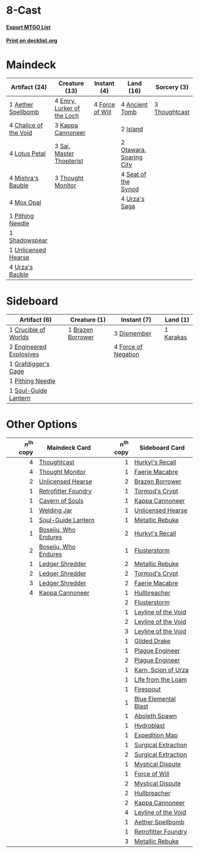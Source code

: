# 8-Cast

#### [Export MTGO List](../collection/8-Cast/8-Cast.txt)
#### [Print on decklist.org](http://decklist.org/?deckmain=1%09Aether%20Spellbomb%0A4%09Ancient%20Tomb%0A4%09Chalice%20of%20the%20Void%0A4%09Emry,%20Lurker%20of%20the%20Loch%0A4%09Force%20of%20Will%0A2%09Island%0A3%09Kappa%20Cannoneer%0A4%09Lotus%20Petal%0A4%09Mishra's%20Bauble%0A4%09Mox%20Opal%0A2%09Otawara,%20Soaring%20City%0A1%09Pithing%20Needle%0A3%09Sai,%20Master%20Thopterist%0A4%09Seat%20of%20the%20Synod%0A1%09Shadowspear%0A3%09Thought%20Monitor%0A3%09Thoughtcast%0A1%09Unlicensed%20Hearse%0A4%09Urza's%20Bauble%0A4%09Urza's%20Saga&deckside=1%09Brazen%20Borrower%0A1%09Crucible%20of%20Worlds%0A3%09Dismember%0A2%09Engineered%20Explosives%0A4%09Force%20of%20Negation%0A1%09Grafdigger's%20Cage%0A1%09Karakas%0A1%09Pithing%20Needle%0A1%09Soul-Guide%20Lantern)
# Maindeck

|                                         Artifact (24)                                          |                                            Creature (13)                                            |                                      Instant (4)                                       |                                            Land (16)                                             |                                      Sorcery (3)                                       |
|------------------------------------------------------------------------------------------------|-----------------------------------------------------------------------------------------------------|----------------------------------------------------------------------------------------|--------------------------------------------------------------------------------------------------|----------------------------------------------------------------------------------------|
|1 [Aether Spellbomb](http://gatherer.wizards.com/Pages/Card/Details.aspx?multiverseid=220525)   |4 [Emry, Lurker of the Loch](http://gatherer.wizards.com/Pages/Card/Details.aspx?multiverseid=473005)|4 [Force of Will](http://gatherer.wizards.com/Pages/Card/Details.aspx?multiverseid=3107)|4 [Ancient Tomb](http://gatherer.wizards.com/Pages/Card/Details.aspx?multiverseid=409567)         |3 [Thoughtcast](http://gatherer.wizards.com/Pages/Card/Details.aspx?multiverseid=222732)|
|4 [Chalice of the Void](http://gatherer.wizards.com/Pages/Card/Details.aspx?multiverseid=442211)|3 [Kappa Cannoneer](http://gatherer.wizards.com/Pages/Card/Details.aspx?multiverseid=553911)         |                                                                                        |2 [Island](http://gatherer.wizards.com/Pages/Card/Details.aspx?multiverseid=439857)               |                                                                                        |
|4 [Lotus Petal](http://gatherer.wizards.com/Pages/Card/Details.aspx?multiverseid=420602)        |3 [Sai, Master Thopterist](http://gatherer.wizards.com/Pages/Card/Details.aspx?multiverseid=447205)  |                                                                                        |2 [Otawara, Soaring City](http://gatherer.wizards.com/Pages/Card/Details.aspx?multiverseid=548584)|                                                                                        |
|4 [Mishra's Bauble](http://gatherer.wizards.com/Pages/Card/Details.aspx?multiverseid=122122)    |3 [Thought Monitor](http://gatherer.wizards.com/Pages/Card/Details.aspx?multiverseid=522147)         |                                                                                        |4 [Seat of the Synod](http://gatherer.wizards.com/Pages/Card/Details.aspx?multiverseid=420940)    |                                                                                        |
|4 [Mox Opal](http://gatherer.wizards.com/Pages/Card/Details.aspx?multiverseid=397719)           |                                                                                                     |                                                                                        |4 [Urza's Saga](http://gatherer.wizards.com/Pages/Card/Details.aspx?multiverseid=522335)          |                                                                                        |
|1 [Pithing Needle](http://gatherer.wizards.com/Pages/Card/Details.aspx?multiverseid=129526)     |                                                                                                     |                                                                                        |                                                                                                  |                                                                                        |
|1 [Shadowspear](http://gatherer.wizards.com/Pages/Card/Details.aspx?multiverseid=476487)        |                                                                                                     |                                                                                        |                                                                                                  |                                                                                        |
|1 [Unlicensed Hearse](http://gatherer.wizards.com/Pages/Card/Details.aspx?multiverseid=555447)  |                                                                                                     |                                                                                        |                                                                                                  |                                                                                        |
|4 [Urza's Bauble](http://gatherer.wizards.com/Pages/Card/Details.aspx?multiverseid=3818)        |                                                                                                     |                                                                                        |                                                                                                  |                                                                                        |


# Sideboard

|                                          Artifact (6)                                           |                                        Creature (1)                                        |                                         Instant (7)                                          |                                      Land (1)                                      |
|-------------------------------------------------------------------------------------------------|--------------------------------------------------------------------------------------------|----------------------------------------------------------------------------------------------|------------------------------------------------------------------------------------|
|1 [Crucible of Worlds](http://gatherer.wizards.com/Pages/Card/Details.aspx?multiverseid=129480)  |1 [Brazen Borrower](http://gatherer.wizards.com/Pages/Card/Details.aspx?multiverseid=473001)|3 [Dismember](http://gatherer.wizards.com/Pages/Card/Details.aspx?multiverseid=382182)        |1 [Karakas](http://gatherer.wizards.com/Pages/Card/Details.aspx?multiverseid=413782)|
|2 [Engineered Explosives](http://gatherer.wizards.com/Pages/Card/Details.aspx?multiverseid=50139)|                                                                                            |4 [Force of Negation](http://gatherer.wizards.com/Pages/Card/Details.aspx?multiverseid=464001)|                                                                                    |
|1 [Grafdigger's Cage](http://gatherer.wizards.com/Pages/Card/Details.aspx?multiverseid=278452)   |                                                                                            |                                                                                              |                                                                                    |
|1 [Pithing Needle](http://gatherer.wizards.com/Pages/Card/Details.aspx?multiverseid=129526)      |                                                                                            |                                                                                              |                                                                                    |
|1 [Soul-Guide Lantern](http://gatherer.wizards.com/Pages/Card/Details.aspx?multiverseid=476488)  |                                                                                            |                                                                                              |                                                                                    |


# Other Options

|*n*<sup>th</sup> copy|                                         Maindeck Card                                         |*n*<sup>th</sup> copy|                                        Sideboard Card                                        |
|--------------------:|-----------------------------------------------------------------------------------------------|--------------------:|----------------------------------------------------------------------------------------------|
|                    4|[Thoughtcast](http://gatherer.wizards.com/Pages/Card/Details.aspx?multiverseid=222732)         |                    1|[Hurkyl's Recall](http://gatherer.wizards.com/Pages/Card/Details.aspx?multiverseid=135260)    |
|                    4|[Thought Monitor](http://gatherer.wizards.com/Pages/Card/Details.aspx?multiverseid=522147)     |                    1|[Faerie Macabre](http://gatherer.wizards.com/Pages/Card/Details.aspx?multiverseid=201822)     |
|                    2|[Unlicensed Hearse](http://gatherer.wizards.com/Pages/Card/Details.aspx?multiverseid=555447)   |                    2|[Brazen Borrower](http://gatherer.wizards.com/Pages/Card/Details.aspx?multiverseid=473001)    |
|                    1|[Retrofitter Foundry](http://gatherer.wizards.com/Pages/Card/Details.aspx?multiverseid=450658) |                    1|[Tormod's Crypt](http://gatherer.wizards.com/Pages/Card/Details.aspx?multiverseid=389723)     |
|                    1|[Cavern of Souls](http://gatherer.wizards.com/Pages/Card/Details.aspx?multiverseid=278058)     |                    1|[Kappa Cannoneer](http://gatherer.wizards.com/Pages/Card/Details.aspx?multiverseid=553911)    |
|                    1|[Welding Jar](http://gatherer.wizards.com/Pages/Card/Details.aspx?multiverseid=48328)          |                    1|[Unlicensed Hearse](http://gatherer.wizards.com/Pages/Card/Details.aspx?multiverseid=555447)  |
|                    1|[Soul-Guide Lantern](http://gatherer.wizards.com/Pages/Card/Details.aspx?multiverseid=476488)  |                    1|[Metallic Rebuke](http://gatherer.wizards.com/Pages/Card/Details.aspx?multiverseid=423706)    |
|                    1|[Boseiju, Who Endures](http://gatherer.wizards.com/Pages/Card/Details.aspx?multiverseid=548579)|                    2|[Hurkyl's Recall](http://gatherer.wizards.com/Pages/Card/Details.aspx?multiverseid=135260)    |
|                    2|[Boseiju, Who Endures](http://gatherer.wizards.com/Pages/Card/Details.aspx?multiverseid=548579)|                    1|[Flusterstorm](http://gatherer.wizards.com/Pages/Card/Details.aspx?multiverseid=228255)       |
|                    1|[Ledger Shredder](http://gatherer.wizards.com/Pages/Card/Details.aspx?multiverseid=555247)     |                    2|[Metallic Rebuke](http://gatherer.wizards.com/Pages/Card/Details.aspx?multiverseid=423706)    |
|                    2|[Ledger Shredder](http://gatherer.wizards.com/Pages/Card/Details.aspx?multiverseid=555247)     |                    2|[Tormod's Crypt](http://gatherer.wizards.com/Pages/Card/Details.aspx?multiverseid=389723)     |
|                    3|[Ledger Shredder](http://gatherer.wizards.com/Pages/Card/Details.aspx?multiverseid=555247)     |                    2|[Faerie Macabre](http://gatherer.wizards.com/Pages/Card/Details.aspx?multiverseid=201822)     |
|                    4|[Kappa Cannoneer](http://gatherer.wizards.com/Pages/Card/Details.aspx?multiverseid=553911)     |                    1|[Hullbreacher](http://gatherer.wizards.com/Pages/Card/Details.aspx?multiverseid=502308)       |
|                     |                                                                                               |                    2|[Flusterstorm](http://gatherer.wizards.com/Pages/Card/Details.aspx?multiverseid=228255)       |
|                     |                                                                                               |                    1|[Leyline of the Void](http://gatherer.wizards.com/Pages/Card/Details.aspx?multiverseid=107682)|
|                     |                                                                                               |                    2|[Leyline of the Void](http://gatherer.wizards.com/Pages/Card/Details.aspx?multiverseid=107682)|
|                     |                                                                                               |                    3|[Leyline of the Void](http://gatherer.wizards.com/Pages/Card/Details.aspx?multiverseid=107682)|
|                     |                                                                                               |                    1|[Gilded Drake](http://gatherer.wizards.com/Pages/Card/Details.aspx?multiverseid=5837)         |
|                     |                                                                                               |                    1|[Plague Engineer](http://gatherer.wizards.com/Pages/Card/Details.aspx?multiverseid=464049)    |
|                     |                                                                                               |                    2|[Plague Engineer](http://gatherer.wizards.com/Pages/Card/Details.aspx?multiverseid=464049)    |
|                     |                                                                                               |                    1|[Karn, Scion of Urza](http://gatherer.wizards.com/Pages/Card/Details.aspx?multiverseid=442889)|
|                     |                                                                                               |                    1|[Life from the Loam](http://gatherer.wizards.com/Pages/Card/Details.aspx?multiverseid=338409) |
|                     |                                                                                               |                    1|[Firespout](http://gatherer.wizards.com/Pages/Card/Details.aspx?multiverseid=247407)          |
|                     |                                                                                               |                    1|[Blue Elemental Blast](http://gatherer.wizards.com/Pages/Card/Details.aspx?multiverseid=694)  |
|                     |                                                                                               |                    1|[Aboleth Spawn](http://gatherer.wizards.com/Pages/Card/Details.aspx?multiverseid=566952)      |
|                     |                                                                                               |                    1|[Hydroblast](http://gatherer.wizards.com/Pages/Card/Details.aspx?multiverseid=3915)           |
|                     |                                                                                               |                    1|[Expedition Map](http://gatherer.wizards.com/Pages/Card/Details.aspx?multiverseid=397742)     |
|                     |                                                                                               |                    1|[Surgical Extraction](http://gatherer.wizards.com/Pages/Card/Details.aspx?multiverseid=397706)|
|                     |                                                                                               |                    2|[Surgical Extraction](http://gatherer.wizards.com/Pages/Card/Details.aspx?multiverseid=397706)|
|                     |                                                                                               |                    1|[Mystical Dispute](http://gatherer.wizards.com/Pages/Card/Details.aspx?multiverseid=473020)   |
|                     |                                                                                               |                    1|[Force of Will](http://gatherer.wizards.com/Pages/Card/Details.aspx?multiverseid=3107)        |
|                     |                                                                                               |                    2|[Mystical Dispute](http://gatherer.wizards.com/Pages/Card/Details.aspx?multiverseid=473020)   |
|                     |                                                                                               |                    2|[Hullbreacher](http://gatherer.wizards.com/Pages/Card/Details.aspx?multiverseid=502308)       |
|                     |                                                                                               |                    2|[Kappa Cannoneer](http://gatherer.wizards.com/Pages/Card/Details.aspx?multiverseid=553911)    |
|                     |                                                                                               |                    4|[Leyline of the Void](http://gatherer.wizards.com/Pages/Card/Details.aspx?multiverseid=107682)|
|                     |                                                                                               |                    1|[Aether Spellbomb](http://gatherer.wizards.com/Pages/Card/Details.aspx?multiverseid=220525)   |
|                     |                                                                                               |                    1|[Retrofitter Foundry](http://gatherer.wizards.com/Pages/Card/Details.aspx?multiverseid=450658)|
|                     |                                                                                               |                    3|[Metallic Rebuke](http://gatherer.wizards.com/Pages/Card/Details.aspx?multiverseid=423706)    |

